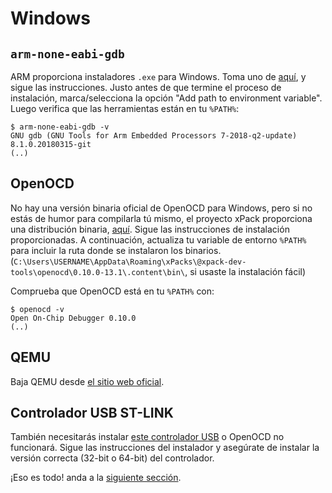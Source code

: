 # Windows

## `arm-none-eabi-gdb`

ARM proporciona instaladores `.exe` para Windows. Toma uno de [aquí][gcc], y sigue las instrucciones. Justo antes de que termine el proceso de instalación, marca/selecciona la opción "Add path to environment variable". Luego verifica que las herramientas están en tu `%PATH%`:

``` text
$ arm-none-eabi-gdb -v
GNU gdb (GNU Tools for Arm Embedded Processors 7-2018-q2-update) 8.1.0.20180315-git
(..)
```

[gcc]: https://developer.arm.com/open-source/gnu-toolchain/gnu-rm/downloads

## OpenOCD

No hay una versión binaria oficial de OpenOCD para Windows, pero si no estás de humor para compilarla tú mismo, el proyecto xPack proporciona una distribución binaria, [aquí][openocd]. Sigue las instrucciones de instalación proporcionadas. A continuación, actualiza tu variable de entorno `%PATH%` para incluir la ruta donde se instalaron los binarios. (`C:\Users\USERNAME\AppData\Roaming\xPacks\@xpack-dev-tools\openocd\0.10.0-13.1\.content\bin\`, si usaste la instalación fácil)

[openocd]: https://xpack.github.io/openocd/

Comprueba que OpenOCD está en tu `%PATH%` con:

``` text
$ openocd -v
Open On-Chip Debugger 0.10.0
(..)
```

## QEMU

Baja QEMU desde [el sitio web oficial][qemu].

[qemu]: https://www.qemu.org/download/#windows

## Controlador USB ST-LINK

También necesitarás instalar [este controlador USB] o OpenOCD no funcionará. Sigue las instrucciones del instalador y asegúrate de instalar la versión correcta (32-bit o 64-bit) del controlador.

[este controlador usb]: http://www.st.com/en/embedded-software/stsw-link009.html

¡Eso es todo! anda a la [siguiente sección].

[siguiente sección]: verify.md
